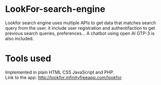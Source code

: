 # LookFor-search-engine
Lookfor search engine uses multiple APIs to get data that matches search query from the user. it include user registration and authentifaction to get previous search queries, preferences... A chatbot using open AI GTP-3 is also included.<br/>
# Tools used
Implemented in plain HTML CSS JavaScript and PHP. <br/>
Link to the app: http://lookfor.infinityfreeapp.com/lookfor
